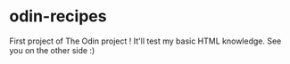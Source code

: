 # odin-recipes
First project of The Odin project !
It'll test my basic HTML knowledge.
See you on the other side :)